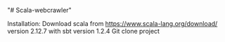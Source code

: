 "# Scala-webcrawler" 

Installation:
Download scala from https://www.scala-lang.org/download/ version 2.12.7 with sbt version 1.2.4
Git clone project
